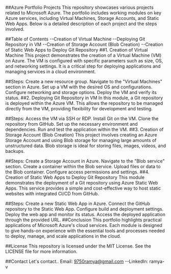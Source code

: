 ##Azure Portfolio Projects
This repository showcases various projects related to Microsoft Azure. The portfolio includes working modules on key Azure services, including Virtual Machines, Storage Accounts, and Static Web Apps. Below is a detailed description of each project and the steps involved.

##Table of Contents
--Creation of Virtual Machine
--Deploying Git Repository in VM
--Creation of Storage Account (Blob Creation)
--Creation of Static Web Apps to Deploy Git Repository
##1. Creation of Virtual Machine
This project demonstrates the creation of a Virtual Machine (VM) on Azure. The VM is configured with specific parameters such as size, OS, and networking settings. It is a critical step for deploying applications and managing services in a cloud environment.

##Steps:
Create a new resource group.
Navigate to the "Virtual Machines" section in Azure.
Set up a VM with the desired OS and configurations.
Configure networking and storage options.
Deploy the VM and verify its status.
##2. Deploying Git Repository in VM
In this module, a Git repository is deployed within the Azure VM. This allows the repository to be managed directly from the VM, providing flexibility for development and testing.

##Steps:
Access the VM via SSH or RDP.
Install Git on the VM.
Clone the repository from GitHub.
Set up the necessary environment and dependencies.
Run and test the application within the VM.
##3. Creation of Storage Account (Blob Creation)
This project involves creating an Azure Storage Account and using Blob storage for managing large amounts of unstructured data. Blob storage is ideal for storing files, images, videos, and backups.

##Steps:
Create a Storage Account in Azure.
Navigate to the "Blob service" section.
Create a container within the Blob service.
Upload files or data to the Blob container.
Configure access permissions and settings.
##4. Creation of Static Web Apps to Deploy Git Repository
This module demonstrates the deployment of a Git repository using Azure Static Web Apps. This service provides a simple and cost-effective way to host static websites with integrated CI/CD from GitHub.

##Steps:
Create a new Static Web App in Azure.
Connect the GitHub repository to the Static Web App.
Configure build and deployment settings.
Deploy the web app and monitor its status.
Access the deployed application through the provided URL.
##Conclusion
This portfolio highlights practical applications of Microsoft Azure's cloud services. Each module is designed to give hands-on experience with the essential tools and processes needed to deploy, manage, and scale applications in the cloud.

##License
This repository is licensed under the MIT License. See the LICENSE file for more information.

##Contact
Let's contact..
Email: 9750ramya@gmail.com
--LinkedIn: ramya-v

